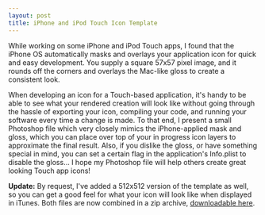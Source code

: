 ```yaml
---
layout: post
title: iPhone and iPod Touch Icon Template
---
```

While working on some iPhone and iPod Touch apps, I found that the iPhone OS automatically masks and overlays your application icon for quick and easy development. You supply a square 57x57 pixel image, and it rounds off the corners and overlays the Mac-like gloss to create a consistent look.

When developing an icon for a Touch-based application, it's handy to be able to see what your rendered creation will look like without going through the hassle of exporting your icon, compiling your code, and running your software every time a change is made. To that end, I present a small Photoshop file which very closely mimics the iPhone-applied mask and gloss, which you can place over top of your in progress icon layers to approximate the final result. Also, if you dislike the gloss, or have something special in mind, you can set a certain flag in the application's Info.plist to disable the gloss... I hope my Photoshop file will help others create great looking Touch app icons!

**Update:** By request, I've added a 512x512 version of the template as well, so you can get a good feel for what your icon will look like when displayed in iTunes. Both files are now combined in a zip archive, [downloadable here](/static/iphone_icon_templates.zip).
